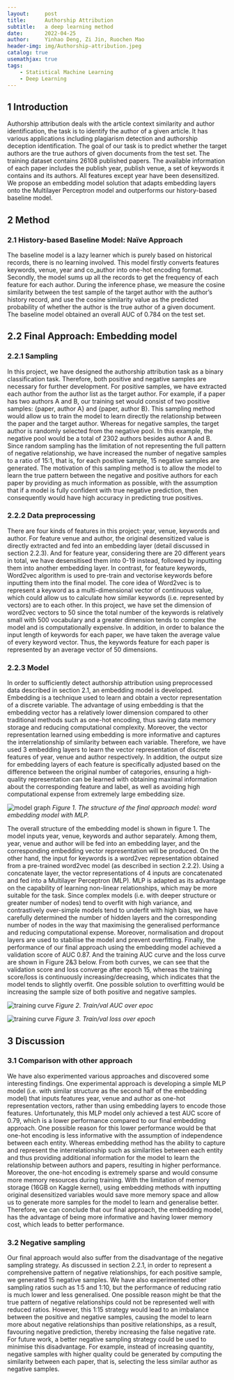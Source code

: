 ```yaml
---
layout:     post
title:      Authorship Attribution
subtitle:   a deep learning method
date:       2022-04-25
author:     Yinhao Deng, Zi Jin, Ruochen Mao
header-img: img/Authorship-attribution.jpeg
catalog: true
usemathjax: true
tags:
    - Statistical Machine Learning
    - Deep Learning
---
```


## 1 Introduction 
Authorship attribution deals with the article context similarity and author identification, the task is to identify the author of a given article. It has various applications including plagiarism detection and authorship deception identification. The goal of our task is to predict whether the target authors are the true authors of given documents from the test set. The training dataset contains 26108 published papers. The available information of each paper includes the publish year, publish venue, a set of keywords it contains and its authors. All features except year have been desensitized. We propose an embedding model solution that adapts embedding layers onto the Multilayer Perceptron model and outperforms our history-based baseline model.

## 2 Method
### 2.1 History-based Baseline Model: Naïve Approach
The baseline model is a lazy learner which is purely based on historical records, there is no learning involved. This model firstly converts features keywords, venue, year and co_author into one-hot encoding format. Secondly, the model sums up all the records to get the frequency of each feature for each author. During the inference phase, we measure the cosine similarity between the test sample of the target author with the author’s history record, and use the cosine similarity value as the predicted probability of whether the author is the true author of a given document. The baseline model obtained an overall AUC of 0.784 on the test set.

## 2.2 Final Approach: Embedding model
### 2.2.1 Sampling
In this project, we have designed the authorship attribution task as a binary classification task. Therefore, both positive and negative samples are necessary for further development. For positive samples, we have extracted each author from the author list as the target author. For example, if a paper has two authors A and B, our training set would consist of two positive samples: {paper, author A} and {paper, author B}. This sampling method would allow us to train the model to learn directly the relationship between the paper and the target author. Whereas for negative samples, the target author is randomly selected from the negative pool. In this example, the negative pool would be a total of 2302 authors besides author A and B. Since random sampling has the limitation of not representing the full pattern of negative relationship, we have increased the number of negative samples to a ratio of 15:1, that is, for each positive sample, 15 negative samples are generated. The motivation of this sampling method is to allow the model to learn the true pattern between the negative and positive authors for each paper by providing as much information as possible, with the assumption that if a model is fully confident with true negative prediction, then consequently would have high accuracy in predicting true positives. 

### 2.2.2 Data preprocessing
There are four kinds of features in this project: year, venue, keywords and author. For feature venue and author, the original desensitized value is directly extracted and fed into an embedding layer (detail discussed in section 2.2.3). And for feature year, considering there are 20 different years in total, we have desensitised them into 0-19 instead, followed by inputting them into another embedding layer. In contrast, for feature keywords, Word2vec algorithm is used to pre-train and vectorise keywords before inputting them into the final model. The core idea of Word2vec is to represent a keyword as a multi-dimensional vector of continuous value, which could allow us to calculate how similar keywords (i.e. represented by vectors) are to each other. In this project, we have set the dimension of word2vec vectors to 50 since the total number of the keywords is relatively small with 500 vocabulary and a greater dimension tends to complex the model and is computationally expensive. In addition, in order to balance the input length of keywords for each paper, we have taken the average value of every keyword vector. Thus, the keywords feature for each paper is represented by an average vector of 50 dimensions.

### 2.2.3 Model 
In order to sufficiently detect authorship attribution using preprocessed data described in section 2.1, an embedding model is developed. Embedding is a technique used to learn and obtain a vector representation of a discrete variable. The advantage of using embedding is that the embedding vector has a relatively lower dimension compared to other traditional methods such as one-hot encoding, thus saving data memory storage and reducing computational complexity. Moreover, the vector representation learned using embedding is more informative and captures the interrelationship of similarity between each variable. Therefore, we have used 3 embedding layers to learn the vector representation of discrete features of year, venue and author respectively. In addition, the output size for embedding layers of each feature is specifically adjusted based on the difference between the original number of categories, ensuring a high-quality representation can be learned with obtaining maximal information about the corresponding feature and label, as well as avoiding high computational expense from extremely large embedding size. 

![model graph](https://github.com/YinhaoDeng/yinhao.github.io/blob/master/img/model-graph.svg?raw=true)
_Figure 1. The structure of the final approach model: word embedding model with MLP._

The overall structure of the embedding model is shown in figure 1. The model inputs year, venue, keywords and author separately. Among them, year, venue and author will be fed into an embedding layer, and the corresponding embedding vector representation will be produced. On the other hand, the input for keywords is a word2vec representation obtained from a pre-trained word2vec model (as described in section 2.2.2). Using a concatenate layer, the vector representations of 4 inputs are concatenated and fed into a Multilayer Perceptron (MLP). MLP is adapted as its advantage on the capability of learning non-linear relationships, which may be more suitable for the task. Since complex models (i.e. with deeper structure or greater number of nodes) tend to overfit with high variance, and contrastively over-simple models tend to underfit with high bias, we have carefully determined the number of hidden layers and the corresponding number of nodes in the way that maximising the generalised performance and reducing computational expense. Moreover, normalisation and dropout layers are used to stabilise the model and prevent overfitting. Finally, the performance of our final approach using the embedding model achieved a validation score of AUC 0.87. And the training AUC curve and the loss curve are shown in Figure 2&3 below. From both curves, we can see that the validation score and loss converge after epoch 15, whereas the training score/loss is continuously increasing/decreasing, which indicates that the model tends to slightly overfit. One possible solution to overfitting would be increasing the sample size of both positive and negative samples. 


![training curve](https://github.com/YinhaoDeng/yinhao.github.io/blob/master/img/training-curve.png?raw=true)
_Figure 2. Train/val AUC over epoc_	  

![training curve](https://github.com/YinhaoDeng/yinhao.github.io/blob/master/img/train-val-loss.png?raw=true)
_Figure 3. Train/val loss over epoch_
## 3 Discussion
### 3.1 Comparison with other approach
We have also experimented various approaches and discovered some interesting findings. One experimental approach is developing a simple MLP model (i.e. with similar structure as the second half of the embedding model) that inputs features year, venue and author as one-hot representation vectors, rather than using embedding layers to encode those features. Unfortunately, this MLP model only achieved a test AUC score of 0.79, which is a lower performance compared to our final embedding approach. One possible reason for this lower performance would be that one-hot encoding is less informative with the assumption of independence between each entity. Whereas embedding method has the ability to capture and represent the interrelationship such as similarities between each entity and thus providing additional information for the model to learn the relationship between authors and papers, resulting in higher performance. Moreover, the one-hot encoding is extremely sparse and would consume more memory resources during training. With the limitation of memory storage (16GB on Kaggle kernel), using embedding methods with inputting original desensitized variables would save more memory space and allow us to generate more samples for the model to learn and generalise better. Therefore, we can conclude that our final approach, the embedding model, has the advantage of being more informative and having lower memory cost, which leads to better performance. 

### 3.2 Negative sampling
Our final approach would also suffer from the disadvantage of the negative sampling strategy. As discussed in section 2.2.1, in order to represent a comprehensive pattern of negative relationships, for each positive sample, we generated 15 negative samples. We have also experimented other sampling ratios such as 1:5 and 1:10, but the performance of reducing ratio is much lower and less generalised. One possible reason might be that the true pattern of negative relationships could not be represented well with reduced ratios. However, this 1:15 strategy would lead to an imbalance between the positive and negative samples, causing the model to learn more about negative relationships than positive relationships, as a result, favouring negative prediction, thereby increasing the false negative rate. For future work, a better negative sampling strategy could be used to minimise this disadvantage. For example, instead of increasing quantity, negative samples with higher quality could be generated by computing the similarity between each paper, that is, selecting the less similar author as negative samples. 
